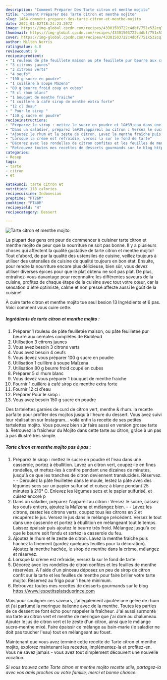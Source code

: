 ```yaml
---
description: "Comment Préparer Des Tarte citron et menthe mojito"
title: "Comment Préparer Des Tarte citron et menthe mojito"
slug: 1464-comment-preparer-des-tarte-citron-et-menthe-mojito
date: 2021-01-02T18:24:23.207Z
image: https://img-global.cpcdn.com/recipes/43301503722c4dbf/751x532cq70/tarte-citron-et-menthe-mojito-photo-principale-de-la-recette.jpg
thumbnail: https://img-global.cpcdn.com/recipes/43301503722c4dbf/751x532cq70/tarte-citron-et-menthe-mojito-photo-principale-de-la-recette.jpg
cover: https://img-global.cpcdn.com/recipes/43301503722c4dbf/751x532cq70/tarte-citron-et-menthe-mojito-photo-principale-de-la-recette.jpg
author: Milton Norris
ratingvalue: 4.8
reviewcount: 9
recipeingredient:
- "1 rouleau de pte feuillete maison ou pte feuillete pur beurre aux crales compltes de Biobleud"
- "3 citrons jaunes"
- "3 citrons verts"
- "4 oeufs"
- "100 g sucre en poudre"
- "1 cuillère à soupe Mazena"
- "80 g beurre froid coup en cubes"
- "5 cl rhum blanc"
- "1 bouquet de menthe fraiche"
- "1 cuillère à café sirop de menthe extra forte"
- "12 cl deau"
- " Pour le sirop "
- "150 g sucre en poudre"
recipeinstructions:
- "Préparez le sirop : mettez le sucre en poudre et l&#39;eau dans une casserole, portez à ébullition. Lavez un citron vert, coupez-le en fines rondelles, et mettez-les à confire pendant une dizaines de minutes, jusqu&#39;à ce que les tranches de citron deviennent translucides. Réservez.  Déroulez la pâte feuilletée dans le moule, lestez la pâte avec des légumes secs sur un papier sulfurisé et cuisez à blanc pendant 25 minutes à 210° C. Enlevez les légumes secs et le papier sulfurisé, et cuisez encore p"
- "Dans un saladier, préparez l&#39;appareil au citron : Versez le sucre, cassez les oeufs entiers, ajoutez la Maïzena et mélangez bien.  Lavez les citrons, zestez les citrons verts, coupez tous les citrons en 2 et récupérez le jus. Versez le jus dans le mélange précédent. Versez le tout dans une casserole et portez à ébullition en mélangeant tout le temps. Laissez épaissir puis ajoutez le beurre très froid. Mélangez jusqu&#39;à ce que le beurre soit fondu et sortez la casserole du feu."
- "Ajoutez le rhum et le zeste de citron. Lavez la menthe fraîche puis hachez la finement (gardez quelques feuilles pour la décoration). Ajoutez la menthe hachée, le sirop de menthe dans la crème, mélangez et réservez."
- "Lorsque la crème est refroidie, versez la sur le fond de tarte"
- "Décorez avec les rondelles de citron confites et les feuilles de menthe réservées. A l&#39;aide d&#39;un pinceau déposez un peu de sirop de citron confit sur la tarte et les feuilles de menthe pour faire briller votre tarte mojito. Réservez au frigo pour 1 heure minimum."
- "Retrouvez toutes mes recettes de desserts gourmands sur le blog https://www.lespetitsplatsduprince.com"
categories:
- Resep
tags:
- tarte
- citron
- et

katakunci: tarte citron et 
nutrition: 118 calories
recipecuisine: Indonesian
preptime: "PT26M"
cooktime: "PT40M"
recipeyield: "4"
recipecategory: Dessert

---
```



![Tarte citron et menthe mojito](https://img-global.cpcdn.com/recipes/43301503722c4dbf/751x532cq70/tarte-citron-et-menthe-mojito-photo-principale-de-la-recette.jpg)

La plupart des gens ont peur de commencer à cuisiner tarte citron et menthe mojito de peur que la nourriture ne soit pas bonne. Il y a plusieurs choses qui affectent la qualité gustative de tarte citron et menthe mojito! Tout d'abord, de par la qualité des ustensiles de cuisine, veillez toujours à utiliser des ustensiles de cuisine de qualité toujours en bon état. Ensuite, pour rendre la nourriture encore plus délicieuse, bien sûr, vous devez utiliser diverses épices pour que le plat obtenu ne soit pas plat. De plus, entraînez-vous davantage pour reconnaître les différentes saveurs de la cuisine, profitez de chaque étape de la cuisine avec tout votre cœur, car la sensation d'être optimiste, calme et non pressé affecte aussi le goût de la cuisine!

<!--inarticleads1-->

À cuire tarte citron et menthe mojito tue seul besion 13 Ingrédients et 6 pas. Voici comment vous cuire cette.

##### Ingrédients de tarte citron et menthe mojito :

1. Préparer 1 rouleau de pâte feuilletée maison, ou pâte feuilletée pur beurre aux céréales complètes de Biobleud
1. Utilisation 3 citrons jaunes
1. Vous avez besoin 3 citrons verts
1. Vous avez besoin 4 oeufs
1. Vous devez vous préparer 100 g sucre en poudre
1. Utilisation 1 cuillère à soupe Maïzena
1. Utilisation 80 g beurre froid coupé en cubes
1. Préparer 5 cl rhum blanc
1. Vous devez vous préparer 1 bouquet de menthe fraiche
1. Fournir 1 cuillère à café sirop de menthe extra forte
1. Fournir 12 cl d&#39;eau
1. Préparer  Pour le sirop :
1. Vous avez besoin 150 g sucre en poudre


Des tartelettes garnies de curd de citron vert, menthe &amp; rhum. la recette parfaite pour profiter des mojitos jusqu&#39;à l&#39;heure du dessert. Vous avez suivi leur réalisation sur Instagram… voilà enfin la recette de ses petites tartelettes mojito. Vous pouvez bien sûr faire aussi en version grosse tarte à. Retrouvez la fraîcheur du Mojito dans cette tarte au citron, grâce à un pas à pas illustré très simple. 

<!--inarticleads2-->

##### Tarte citron et menthe mojito pas à pas :

1. Préparez le sirop : mettez le sucre en poudre et l&#39;eau dans une casserole, portez à ébullition. Lavez un citron vert, coupez-le en fines rondelles, et mettez-les à confire pendant une dizaines de minutes, jusqu&#39;à ce que les tranches de citron deviennent translucides. Réservez. -  - Déroulez la pâte feuilletée dans le moule, lestez la pâte avec des légumes secs sur un papier sulfurisé et cuisez à blanc pendant 25 minutes à 210° C. Enlevez les légumes secs et le papier sulfurisé, et cuisez encore p
1. Dans un saladier, préparez l&#39;appareil au citron : Versez le sucre, cassez les oeufs entiers, ajoutez la Maïzena et mélangez bien. -  - Lavez les citrons, zestez les citrons verts, coupez tous les citrons en 2 et récupérez le jus. Versez le jus dans le mélange précédent. Versez le tout dans une casserole et portez à ébullition en mélangeant tout le temps. Laissez épaissir puis ajoutez le beurre très froid. Mélangez jusqu&#39;à ce que le beurre soit fondu et sortez la casserole du feu.
1. Ajoutez le rhum et le zeste de citron. Lavez la menthe fraîche puis hachez la finement (gardez quelques feuilles pour la décoration). Ajoutez la menthe hachée, le sirop de menthe dans la crème, mélangez et réservez.
1. Lorsque la crème est refroidie, versez la sur le fond de tarte
1. Décorez avec les rondelles de citron confites et les feuilles de menthe réservées. A l&#39;aide d&#39;un pinceau déposez un peu de sirop de citron confit sur la tarte et les feuilles de menthe pour faire briller votre tarte mojito. Réservez au frigo pour 1 heure minimum.
1. Retrouvez toutes mes recettes de desserts gourmands sur le blog https://www.lespetitsplatsduprince.com


Mais pour souligner ces saveurs, j&#39;ai également ajoutée une gelée de rhum et j&#39;ai parfumé la meringue italienne avec de la menthe. Toutes les parties de ce dessert se font écho pour rappeler la fraîcheur. J&#39;ai aussi surmonté ma tarte au citron vert et menthe de meringue que j&#39;ai doré au chalumeau. Ajouter le jus de citron vert et le zeste d&#39;un citron, ainsi que le mélange sucre-menthe mixé. Faire épaissir ce mélange au bain-marie (le saladier ne doit pas toucher l&#39;eau) tout en mélangeant au fouet. 

<!--inarticleads1-->

<p>
Maintenant que vous avez terminé cette recette de Tarte citron et menthe mojito, explorez maintenant les recettes, implémentez-la et profitez-en. Vous ne savez jamais - vous avez tout simplement découvert une nouvelle vocation.
</p>

<p>
<i>Si vous trouvez cette Tarte citron et menthe mojito recette utile, partagez-la avec vos amis proches ou votre famille, merci et bonne chance.</i>
</p>
